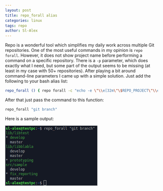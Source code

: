 ```yaml
---
layout: post
title: repo_forall alias
categories: linux
tags: repo
author: Sl-Alex
---
```


Repo is a wonderful tool which simplifies my daily work across multiple Git repositories.
One of the most useful commands in my opinion is ```repo forall```.
However, it does not show project name before performing a command on a specific repository.
There is a ```-p``` parameter, which does exactly what I need, but some part of the output seems to be missing (at least in my case with 50+ repositories).
After playing a bit around command-line parameters I came up with a simple solution. Just add the following to your bash alias list:
``` bash
repo_forall () { repo forall -c "echo -e \"\\e[32m\"\$REPO_PROJECT\"\\e[39m\"; $@" ;}
```
After that just pass the command to this function:
``` bash
repo_forall "git branch"
```
Here is a sample output:

![Sample usage](/assets/repo_forall.png)
